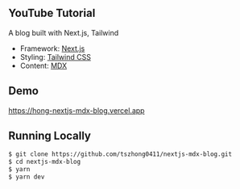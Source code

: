 ## YouTube Tutorial

A blog built with Next.js, Tailwind

- Framework: [Next.js](https://nextjs.org)
- Styling: [Tailwind CSS](https://tailwindcss.com/)
- Content: [MDX](https://mdxjs.com/)

## Demo

https://hong-nextjs-mdx-blog.vercel.app

## Running Locally

```bash
$ git clone https://github.com/tszhong0411/nextjs-mdx-blog.git
$ cd nextjs-mdx-blog
$ yarn
$ yarn dev
```
